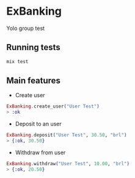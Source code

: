 # ExBanking

Yolo group test

## Running tests

```sh
mix test
```

## Main features

- Create user
```elixir
ExBanking.create_user("User Test")
> :ok
```

- Deposit to an user
```elixir
ExBanking.deposit("User Test", 30.50, "brl")
> {:ok, 30.50}
```

- Withdraw from user
```elixir
ExBanking.withdraw("User Test", 10.00, "brl")
> {:ok, 20.50}
```
